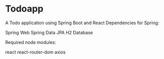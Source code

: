 # Todoapp
A Todo application using Spring Boot and React
Dependencies for Spring:
  
  Spring Web
  Spring Data JPA
  H2 Database

Required node modules:
  
  react
  react-router-dom
  axios
   
